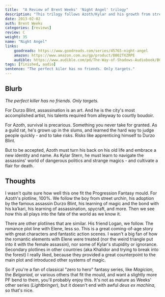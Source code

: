 ```yaml
---
title:  "A Review of Brent Weeks' 'Night Angel' trilogy"
description: "This trilogy follows Azoth/Kylar and his growth from street rat to deadly assassin."
date: 2013-02-02
auth: Brent Weeks
categories: [reviews]
review: C
weight: 35
name: "Night Angel"
links:
    goodreads: https://www.goodreads.com/series/45765-night-angel
    amazon: https://www.amazon.com.au/gp/product/B002TXZRPE
    audible: https://www.audible.com/pd/The-Way-of-Shadows-Audiobook/B002V0QKG0
tags: [finished, audio]
sentence: "The perfect kiler has no friends. Only targets."
---
```



## Blurb

*The perfect killer has no friends. Only targets.*

For Durzo Blint, assassination is an art. And he is the city's most accomplished artist, his talents required from alleyway to courtly boudoir.

For Azoth, survival is precarious. Something you never take for granted. As a guild rat, he's grown up in the slums, and learned the hard way to judge people quickly - and to take risks. Risks like apprenticing himself to Durzo Blint.

But to be accepted, Azoth must turn his back on his old life and embrace a new identity and name. As Kylar Stern, he must learn to navigate the assassins' world of dangerous politics and strange magics - and cultivate a flair for death.


## Thoughts

I wasn't quite sure how well this one fit the Progression Fantasy mould. For Azoth's plotline, 100%. We follow the boy from street urchin, his adoption by the famous assassin Durzo Blint, his learning of magic and the bond with his ka’kari, his learning of assassination, spycraft, and more. Then we see how this all plays into the fate of the world as we know it.

There are other plotlines that are similar. His friend Logan, we follow. The romance plot line with Elene, less so. This is a great coming-of-age story with great characters and fantastic action scenes. I wasn't a big fan of how the romantic elements with Elene were treated (nor the weird triangle put into it with the female assassin), nor some of Kylar's stupidity or ignorance. Secondary plotlines in other countries (aka Khalidor and trying to break into the forest) I really liked, because they provided a great counterpoint to the main plot and introduced other systems of magic.

So if you're a fan of classical "zero to hero" fantasy series, like *Magician*, the *Belgariad*, or various others that fit the mould, and want a slightly more PF bend to them, you'll probably enjoy this. It's not as mature as Weeks' other series (*Lightbringer*), but it doesn't end with awful *deus ex machina*, so that's nice.


